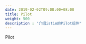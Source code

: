 ```yaml
---
date: 2019-02-02T09:00:00+08:00
title: Pilot
weight: 500
description : "介绍istio的Pilot组件"
---
```


Pilot



